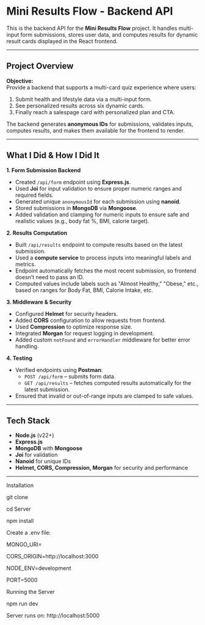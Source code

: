 # Mini Results Flow - Backend API

This is the backend API for the **Mini Results Flow** project. It handles multi-input form submissions, stores user data, and computes results for dynamic result cards displayed in the React frontend.

---

## Project Overview

**Objective:**  
Provide a backend that supports a multi-card quiz experience where users:

1. Submit health and lifestyle data via a multi-input form.
2. See personalized results across six dynamic cards.
3. Finally reach a salespage card with personalized plan and CTA.

The backend generates **anonymous IDs** for submissions, validates inputs, computes results, and makes them available for the frontend to render.

---

## What I Did & How I Did It

**1. Form Submission Backend**
- Created `/api/form` endpoint using **Express.js**.
- Used **Joi** for input validation to ensure proper numeric ranges and required fields.
- Generated unique `anonymousId` for each submission using **nanoid**.
- Stored submissions in **MongoDB** via **Mongoose**.
- Added validation and clamping for numeric inputs to ensure safe and realistic values (e.g., body fat %, BMI, calorie target).

**2. Results Computation**
- Built `/api/results` endpoint to compute results based on the latest submission.
- Used a **compute service** to process inputs into meaningful labels and metrics.
- Endpoint automatically fetches the most recent submission, so frontend doesn’t need to pass an ID.
- Computed values include labels such as "Almost Healthy," "Obese," etc., based on ranges for Body Fat, BMI, Calorie Intake, etc.

**3. Middleware & Security**
- Configured **Helmet** for security headers.
- Added **CORS** configuration to allow requests from frontend.
- Used **Compression** to optimize response size.
- Integrated **Morgan** for request logging in development.
- Added custom `notFound` and `errorHandler` middleware for better error handling.

**4. Testing**
- Verified endpoints using **Postman**:
  - `POST /api/form` – submits form data.
  - `GET /api/results` – fetches computed results automatically for the latest submission.
- Ensured that invalid or out-of-range inputs are clamped to safe values.

---

## Tech Stack

- **Node.js** (v22+)
- **Express.js**
- **MongoDB** with **Mongoose**
- **Joi** for validation
- **Nanoid** for unique IDs
- **Helmet, CORS, Compression, Morgan** for security and performance

---


Installation

git clone <URL>

cd Server

npm install


Create a .env file:

MONGO_URI=<your-mongodb-uri>

CORS_ORIGIN=http://localhost:3000

NODE_ENV=development

PORT=5000

Running the Server

npm run dev


Server runs on: http://localhost:5000
